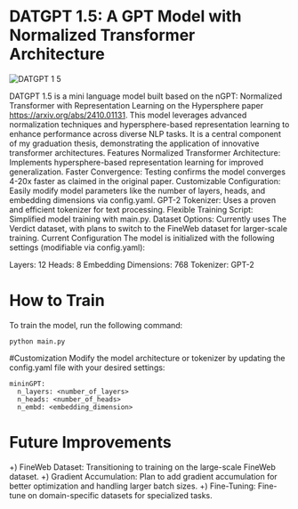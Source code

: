 # DATGPT 1.5: A GPT Model with Normalized Transformer Architecture
![DATGPT 1 5](https://github.com/user-attachments/assets/b9c92bdf-e851-4041-a08c-abbfc7d9fa76)

DATGPT 1.5 is a mini language model built based on the nGPT: Normalized Transformer with Representation Learning on the Hypersphere paper https://arxiv.org/abs/2410.01131. This model leverages advanced normalization techniques and hypersphere-based representation learning to enhance performance across diverse NLP tasks. It is a central component of my graduation thesis, demonstrating the application of innovative transformer architectures.
Features
Normalized Transformer Architecture: Implements hypersphere-based representation learning for improved generalization.
Faster Convergence: Testing confirms the model converges 4-20x faster as claimed in the original paper.
Customizable Configuration: Easily modify model parameters like the number of layers, heads, and embedding dimensions via config.yaml.
GPT-2 Tokenizer: Uses a proven and efficient tokenizer for text processing.
Flexible Training Script: Simplified model training with main.py.
Dataset Options: Currently uses The Verdict dataset, with plans to switch to the FineWeb dataset for larger-scale training.
Current Configuration
The model is initialized with the following settings (modifiable via config.yaml):

Layers: 12
Heads: 8
Embedding Dimensions: 768
Tokenizer: GPT-2
# How to Train
To train the model, run the following command:
```
python main.py
```
#Customization
Modify the model architecture or tokenizer by updating the config.yaml file with your desired settings:
```
mininGPT:  
  n_layers: <number_of_layers>  
  n_heads: <number_of_heads>  
  n_embd: <embedding_dimension>
```
# Future Improvements
+) FineWeb Dataset: Transitioning to training on the large-scale FineWeb dataset.
+) Gradient Accumulation: Plan to add gradient accumulation for better optimization and handling larger batch sizes.
+) Fine-Tuning: Fine-tune on domain-specific datasets for specialized tasks.
